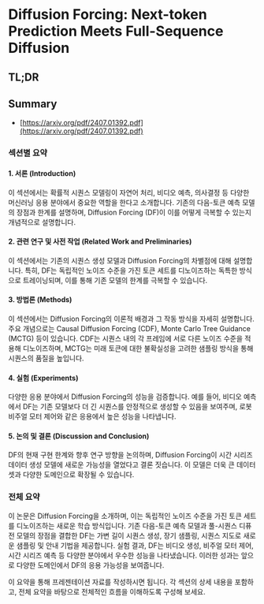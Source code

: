 # Diffusion Forcing: Next-token Prediction Meets Full-Sequence Diffusion
## TL;DR
## Summary
- [https://arxiv.org/pdf/2407.01392.pdf](https://arxiv.org/pdf/2407.01392.pdf)

### 섹션별 요약

#### 1. 서론 (Introduction)
이 섹션에서는 확률적 시퀀스 모델링이 자연어 처리, 비디오 예측, 의사결정 등 다양한 머신러닝 응용 분야에서 중요한 역할을 한다고 소개합니다. 기존의 다음-토큰 예측 모델의 장점과 한계를 설명하며, Diffusion Forcing (DF)이 이를 어떻게 극복할 수 있는지 개념적으로 설명합니다.

#### 2. 관련 연구 및 사전 작업 (Related Work and Preliminaries)
이 섹션에서는 기존의 시퀀스 생성 모델과 Diffusion Forcing의 차별점에 대해 설명합니다. 특히, DF는 독립적인 노이즈 수준을 가진 토큰 세트를 디노이즈하는 독특한 방식으로 트레이닝되며, 이를 통해 기존 모델의 한계를 극복할 수 있습니다.

#### 3. 방법론 (Methods)
이 섹션에서는 Diffusion Forcing의 이론적 배경과 그 작동 방식을 자세히 설명합니다. 주요 개념으로는 Causal Diffusion Forcing (CDF), Monte Carlo Tree Guidance (MCTG) 등이 있습니다. CDF는 시퀀스 내의 각 프레임에 서로 다른 노이즈 수준을 적용해 디노이즈하며, MCTG는 미래 토큰에 대한 불확실성을 고려한 샘플링 방식을 통해 시퀀스의 품질을 높입니다.

#### 4. 실험 (Experiments)
다양한 응용 분야에서 Diffusion Forcing의 성능을 검증합니다. 예를 들어, 비디오 예측에서 DF는 기존 모델보다 더 긴 시퀀스를 안정적으로 생성할 수 있음을 보여주며, 로봇 비주얼 모터 제어와 같은 응용에서 높은 성능을 나타냅니다.

#### 5. 논의 및 결론 (Discussion and Conclusion)
DF의 현재 구현 한계와 향후 연구 방향을 논의하며, Diffusion Forcing이 시간 시리즈 데이터 생성 모델에 새로운 가능성을 열었다고 결론 짓습니다. 이 모델은 더욱 큰 데이터셋과 다양한 도메인으로 확장될 수 있습니다.

### 전체 요약
이 논문은 Diffusion Forcing을 소개하며, 이는 독립적인 노이즈 수준을 가진 토큰 세트를 디노이즈하는 새로운 학습 방식입니다. 기존 다음-토큰 예측 모델과 풀-시퀀스 디퓨전 모델의 장점을 결합한 DF는 가변 길이 시퀀스 생성, 장기 샘플링, 시퀀스 지도로 새로운 샘플링 및 안내 기법을 제공합니다. 실험 결과, DF는 비디오 생성, 비주얼 모터 제어, 시간 시리즈 예측 등 다양한 분야에서 우수한 성능을 나타냈습니다. 이러한 성과는 앞으로 다양한 도메인에서 DF의 응용 가능성을 보여줍니다.

이 요약을 통해 프레젠테이션 자료를 작성하시면 됩니다. 각 섹션의 상세 내용을 포함하고, 전체 요약을 바탕으로 전체적인 흐름을 이해하도록 구성해 보세요.